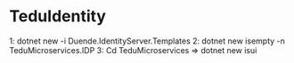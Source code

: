 # TeduIdentity
1: dotnet new -i Duende.IdentityServer.Templates
2: dotnet new isempty -n TeduMicroservices.IDP
3: Cd TeduMicroservices => dotnet new isui